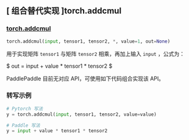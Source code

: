 ## [ 组合替代实现 ]torch.addcmul

### [torch.addcmul](https://pytorch.org/docs/stable/generated/torch.addcmul.html#torch.addcmul)
```python
torch.addcmul(input, tensor1, tensor2, *, value=1, out=None)
```

用于实现矩阵 `tensor1` 与矩阵 `tensor2` 相乘，再加上输入 `input` ，公式为：

$ out =  input + value *  tensor1 * tensor2 $

PaddlePaddle 目前无对应 API，可使用如下代码组合实现该 API。

###  转写示例

```python
# Pytorch 写法
y = torch.addcmul(input, tensor1, tensor2, value=value)

# Paddle 写法
y = input + value * tensor1 * tensor2
```
